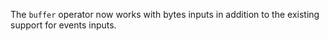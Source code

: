 The `buffer` operator now works with bytes inputs in addition to the existing
support for events inputs.
